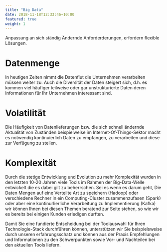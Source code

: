 ```yaml
---
title: "Big Data"
date: 2018-11-18T12:33:46+10:00
featured: true
weight: 1
---
```

Anpassung an sich ständig Ändernde Anforderderungen, erfordern flexible Lösungen.

# Datenmenge
In heutigen Zeiten nimmt die Datenflut die Unternehmen verarbeiten müssen weiter zu. Auch die Diversität der Daten steigert sich, d.h. es kommen viel häufiger teilweise oder gar unstrukturierte Daten deren Informationen für Ihr Unternehmen interessant sind.

# Volatilität
Die Häufigkeit von Datenlieferungen bzw. die sich schnell ändernde Aktualität von Zuständen beispielweise im Internet-Of-Things-Sektor macht es notwendig kontinuierlich Daten zu empfangen, zu verarbeiten und diese zur Verfügung zu stellen.

# Komplexität
Durch die stetige Entwicklung und Evolution zu mehr Komplexität wurden in den letzten 10-20 Jahren viele Tools im Rahmen der Big-Data-Welle entwickelt die es dabei gilt zu beherrschen. 
Sei es wenn es darum geht, Die Daten Mengen auf eine Verteilte Art zu speichern (Hadoop) oder verschiedene Rechner in ein Computing-Cluster zusammenzufasen (Spark) oder aber eine kontinurlierliche Verarbeitung zu Implementierung (Kafka) wir können Ihnen bei diesen Themen beratend zur Seite stehen, so wie wir es bereits bei einigen Kunden erledigen durften.

Damit Sie eine fundierte Entscheidung bei der Toolauswahl für Ihren Technologie-Stack durchführen können, unterstützen wir Sie beispielsweise durch unseren erfahrungsschatz und können aus der Praxis Empfehlungen und Informationen zu den Schwerpunkten sowie Vor- und Nachteilen bei den aktuellen Tools liefern.